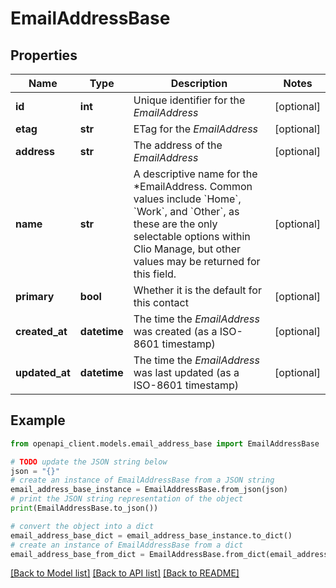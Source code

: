 # EmailAddressBase


## Properties

Name | Type | Description | Notes
------------ | ------------- | ------------- | -------------
**id** | **int** | Unique identifier for the *EmailAddress* | [optional] 
**etag** | **str** | ETag for the *EmailAddress* | [optional] 
**address** | **str** | The address of the *EmailAddress* | [optional] 
**name** | **str** | A descriptive name for the *EmailAddress. Common values include &#x60;Home&#x60;, &#x60;Work&#x60;, and &#x60;Other&#x60;, as these are the only selectable options within Clio Manage, but other values may be returned for this field. | [optional] 
**primary** | **bool** | Whether it is the default for this contact | [optional] 
**created_at** | **datetime** | The time the *EmailAddress* was created (as a ISO-8601 timestamp) | [optional] 
**updated_at** | **datetime** | The time the *EmailAddress* was last updated (as a ISO-8601 timestamp) | [optional] 

## Example

```python
from openapi_client.models.email_address_base import EmailAddressBase

# TODO update the JSON string below
json = "{}"
# create an instance of EmailAddressBase from a JSON string
email_address_base_instance = EmailAddressBase.from_json(json)
# print the JSON string representation of the object
print(EmailAddressBase.to_json())

# convert the object into a dict
email_address_base_dict = email_address_base_instance.to_dict()
# create an instance of EmailAddressBase from a dict
email_address_base_from_dict = EmailAddressBase.from_dict(email_address_base_dict)
```
[[Back to Model list]](../README.md#documentation-for-models) [[Back to API list]](../README.md#documentation-for-api-endpoints) [[Back to README]](../README.md)


